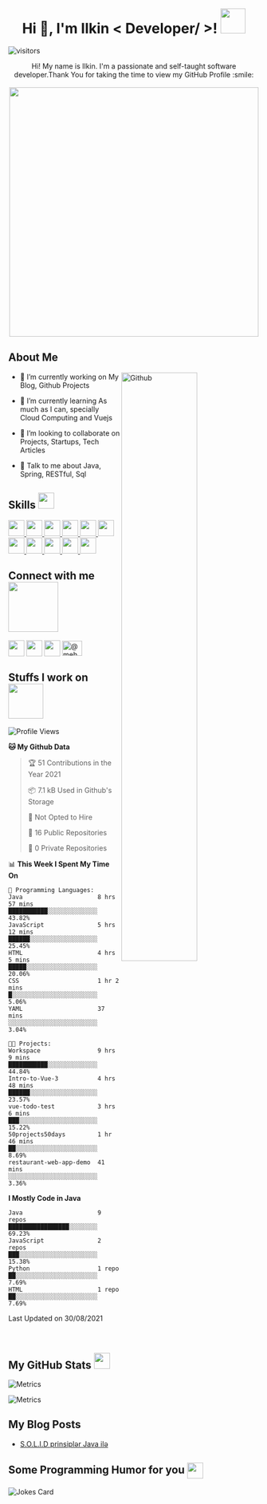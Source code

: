 <!-- <div align="center">
<img width="100%" height = "250px" src="https://cdn.pixabay.com/photo/2018/01/14/23/12/nature-3082832_1280.jpg" alt="cover" />
</div> -->

<h1 align="center"> Hi 👋, I'm Ilkin < Developer/ >! <img src = "https://raw.githubusercontent.com/MartinHeinz/MartinHeinz/master/wave.gif" width = 50px> </h1>
<p align='center'>

![visitors](https://visitor-badge.glitch.me/badge?page_id=ilkin0.ilkin0) 
</p>
<div size='20px' align="center"> Hi! My name is Ilkin. I'm a passionate and self-taught software developer.Thank You for taking the time to view my GitHub Profile :smile: <br><br>
  <img src = "https://media.giphy.com/media/11JTxkrmq4bGE0/giphy.gif" width = 500px>
</div>

<h2> About Me </h2>

<img width="55%" align="right" alt="Github" src="https://media.giphy.com/media/iIqmM5tTjmpOB9mpbn/giphy.gif" />


- 🔭 I’m currently working on My Blog, Github Projects

- 🌱 I’m currently learning As much as I can, specially Cloud Computing and Vuejs 

- 👯 I’m looking to collaborate on Projects, Startups, Tech Articles 

- 💬 Talk to me about Java, Spring, RESTful, Sql 

<h2> Skills <img src = "https://media2.giphy.com/media/QssGEmpkyEOhBCb7e1/giphy.gif?cid=ecf05e47a0n3gi1bfqntqmob8g9aid1oyj2wr3ds3mg700bl&rid=giphy.gif" width = 32px> </h2>
<a href= https://github.com/ilkin0?tab=repositories&q=&type=&language=java&sort= > <img width ='32px' src ='https://raw.githubusercontent.com/rahulbanerjee26/githubAboutMeGenerator/main/icons/java.svg'> </a>
<a href= https://github.com/ilkin0?tab=repositories&q=&type=&language=spring&sort= > <img width ='32px' src ='https://raw.githubusercontent.com/rahulbanerjee26/githubAboutMeGenerator/main/icons/spring.svg'> </a>
<a href= https://github.com/ilkin0?tab=repositories&q=&type=&language=javascript&sort= > <img width ='32px' src ='https://raw.githubusercontent.com/rahulbanerjee26/githubAboutMeGenerator/main/icons/javascript.svg'> </a>
<a href= https://github.com/ilkin0?tab=repositories&q=&type=&language=vuejs&sort= > <img width ='32px' src ='https://raw.githubusercontent.com/rahulbanerjee26/githubAboutMeGenerator/main/icons/vuejs.svg'> </a>
<a href= https://github.com/ilkin0?tab=repositories&q=&type=&language=aws&sort= > <img width ='32px' src ='https://raw.githubusercontent.com/rahulbanerjee26/githubAboutMeGenerator/main/icons/aws.svg'> </a>
<a href= https://github.com/ilkin0?tab=repositories&q=&type=&language=bootstrap&sort= > <img width ='32px' src ='https://raw.githubusercontent.com/rahulbanerjee26/githubAboutMeGenerator/main/icons/bootstrap.svg'> </a>
<a href= https://github.com/ilkin0?tab=repositories&q=&type=&language=docker&sort= > <img width ='32px' src ='https://raw.githubusercontent.com/rahulbanerjee26/githubAboutMeGenerator/main/icons/docker.svg'> </a>
<a href= https://github.com/ilkin0?tab=repositories&q=&type=&language=heroku&sort= > <img width ='32px' src ='https://raw.githubusercontent.com/rahulbanerjee26/githubAboutMeGenerator/main/icons/heroku.svg'> </a>
<a href= https://github.com/ilkin0?tab=repositories&q=&type=&language=nodejs&sort= > <img width ='32px' src ='https://raw.githubusercontent.com/rahulbanerjee26/githubAboutMeGenerator/main/icons/nodejs.svg'> </a>
<a href= https://github.com/ilkin0?tab=repositories&q=&type=&language=oracle&sort= > <img width ='32px' src ='https://raw.githubusercontent.com/rahulbanerjee26/githubAboutMeGenerator/main/icons/oracle.svg'> </a>
<a href= https://github.com/ilkin0?tab=repositories&q=&type=&language=postgresql&sort= > <img width ='32px' src ='https://raw.githubusercontent.com/rahulbanerjee26/githubAboutMeGenerator/main/icons/postgresql.svg'> </a>


<h2> Connect with me <img src='https://raw.githubusercontent.com/ShahriarShafin/ShahriarShafin/main/Assets/handshake.gif' width="100px"> </h2>
<a href = 'https://www.linkedin.com/in/ilkin-mehdiyev/' target="_blank"> <img width = '32px' align= 'center' src="https://raw.githubusercontent.com/rahulbanerjee26/githubAboutMeGenerator/main/icons/linked-in-alt.svg"/></a> 
<a href = 'https://www.ilkinmehdiyev.com' target="_blank"> <img width = '32px' align= 'center' src="https://raw.githubusercontent.com/rahulbanerjee26/githubAboutMeGenerator/main/icons/portfolio.png"/></a> 
<a href = 'https://www.github.com/ilkin0'> <img width = '32px' align= 'center' src="https://raw.githubusercontent.com/rahulbanerjee26/githubAboutMeGenerator/main/icons/github.svg"/></a>
<a href="https://medium.com/@mehdiyevilkin" target="_blank"><img align="center" src="https://raw.githubusercontent.com/rahuldkjain/github-profile-readme-generator/master/src/images/icons/Social/medium.svg" alt="@mehdiyevilkin" height="30" width="40" /></a>
</p>


<h2> Stuffs I work on <img src = "https://media1.giphy.com/media/JZ40cnfnN11KycrvMF/giphy.gif?cid=ecf05e47a0n3gi1bfqntqmob8g9aid1oyj2wr3ds3mg700bl&rid=giphy.gif" width = 70px> </h2>

<!--START_SECTION:waka-->
![Profile Views](http://img.shields.io/badge/Profile%20Views-0-blue)

**🐱 My Github Data** 

> 🏆 51 Contributions in the Year 2021
 > 
> 📦 7.1 kB Used in Github's Storage 
 > 
> 🚫 Not Opted to Hire
 > 
> 📜 16 Public Repositories 
 > 
> 🔑 0 Private Repositories  
 > 
📊 **This Week I Spent My Time On** 

```text
💬 Programming Languages: 
Java                     8 hrs 57 mins       ███████████░░░░░░░░░░░░░░   43.82% 
JavaScript               5 hrs 12 mins       ██████░░░░░░░░░░░░░░░░░░░   25.45% 
HTML                     4 hrs 5 mins        █████░░░░░░░░░░░░░░░░░░░░   20.06% 
CSS                      1 hr 2 mins         █░░░░░░░░░░░░░░░░░░░░░░░░   5.06% 
YAML                     37 mins             ░░░░░░░░░░░░░░░░░░░░░░░░░   3.04%

🐱‍💻 Projects: 
Workspace                9 hrs 9 mins        ███████████░░░░░░░░░░░░░░   44.84% 
Intro-to-Vue-3           4 hrs 48 mins       ██████░░░░░░░░░░░░░░░░░░░   23.57% 
vue-todo-test            3 hrs 6 mins        ███░░░░░░░░░░░░░░░░░░░░░░   15.22% 
50projects50days         1 hr 46 mins        ██░░░░░░░░░░░░░░░░░░░░░░░   8.69% 
restaurant-web-app-demo  41 mins             ░░░░░░░░░░░░░░░░░░░░░░░░░   3.36%

```

**I Mostly Code in Java** 

```text
Java                     9 repos             █████████████████░░░░░░░░   69.23% 
JavaScript               2 repos             ███░░░░░░░░░░░░░░░░░░░░░░   15.38% 
Python                   1 repo              ██░░░░░░░░░░░░░░░░░░░░░░░   7.69% 
HTML                     1 repo              ██░░░░░░░░░░░░░░░░░░░░░░░   7.69%

```



 Last Updated on 30/08/2021
<!--END_SECTION:waka-->

<br>

<h2> My GitHub Stats <img src='https://media1.giphy.com/media/du3J3cXyzhj75IOgvA/giphy.gif?cid=ecf05e47x2g034i9pzwtzzsd3xgg2w9nr94t4tflbbgo3008&rid=giphy.gif' width='32px'> </h2>

![Metrics](https://metrics.lecoq.io/ilkin0?template=terminal&base.header=0&base.activity=0&base.repositories=0&base.metadata=0&languages=1&languages.limit=8&languages.colors=github&languages.threshold=0%25&config.timezone=America%2FToronto)

![Metrics](https://github-readme-stats.vercel.app/api/top-langs?username=ilkin0&show_icons=true&theme=dracula&locale=en&layout=compact)

<!-- <p><img align="left" src="https://github-readme-stats.vercel.app/api/top-langs?username=ilkin0&show_icons=true&locale=en&layout=compact" alt="ilkin0" /></p> -->

<h2> My Blog Posts </h2>

<!-- BLOG-POST-LIST:START -->
- [S.O.L.I.D prinsiplər Java ilə](https://medium.com/@mehdiyevilkin/solid-prinspler-2c696ac4f285?source=rss-9d74f3472314------2)
<!-- BLOG-POST-LIST:END -->

<h2> Some Programming Humor for you <img align ='center' src='https://media2.giphy.com/media/UQDSBzfyiBKvgFcSTw/giphy.gif?cid=ecf05e47p3cd513axbek3f56ti3jzizq8hincw20jauyyfyw&rid=giphy.gif' width = '32px'></h2>

![Jokes Card](https://readme-jokes.vercel.app/api?theme=dracula)

